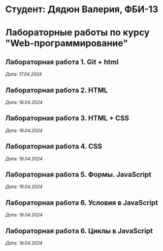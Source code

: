 # Студент: Дядюн Валерия, ФБИ-13

# Лабораторные работы по курсу "Web-программирование"

## Лабораторная работа 1. Git + html

*Дата: 17.04.2024*

## Лабораторная работа 2. HTML

*Дата: 18.04.2024*

## Лабораторная работа 3. HTML + CSS

*Дата: 18.04.2024*

## Лабораторная работа 4. CSS

*Дата: 19.04.2024*

## Лабораторная работа 5. Формы. JavaScript

*Дата: 19.04.2024*

## Лабораторная работа 6. Условия в JavaScript

*Дата: 19.04.2024*

## Лабораторная работа 6. Циклы в JavaScript

*Дата: 19.04.2024*